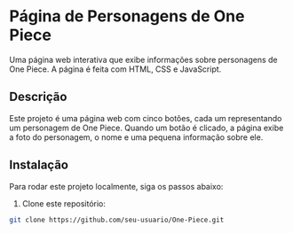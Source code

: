 # Página de Personagens de One Piece

Uma página web interativa que exibe informações sobre personagens de One Piece. A página é feita com HTML, CSS e JavaScript.

## Descrição

Este projeto é uma página web com cinco botões, cada um representando um personagem de One Piece. Quando um botão é clicado, a página exibe a foto do personagem, o nome e uma pequena informação sobre ele.

## Instalação

Para rodar este projeto localmente, siga os passos abaixo:

1. Clone este repositório:

```bash
git clone https://github.com/seu-usuario/One-Piece.git
